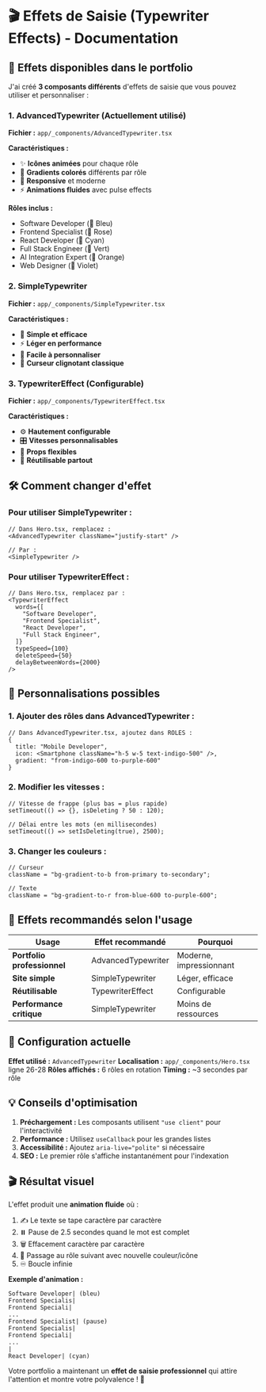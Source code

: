 # 🎬 Effets de Saisie (Typewriter Effects) - Documentation

## 🚀 **Effets disponibles dans le portfolio**

J'ai créé **3 composants différents** d'effets de saisie que vous pouvez utiliser et personnaliser :

### 1. **AdvancedTypewriter** (Actuellement utilisé)

**Fichier :** `app/_components/AdvancedTypewriter.tsx`

**Caractéristiques :**

- ✨ **Icônes animées** pour chaque rôle
- 🌈 **Gradients colorés** différents par rôle
- 📱 **Responsive** et moderne
- ⚡ **Animations fluides** avec pulse effects

**Rôles inclus :**

- Software Developer (💙 Bleu)
- Frontend Specialist (💖 Rose)
- React Developer (💙 Cyan)
- Full Stack Engineer (💚 Vert)
- AI Integration Expert (🧡 Orange)
- Web Designer (💜 Violet)

### 2. **SimpleTypewriter**

**Fichier :** `app/_components/SimpleTypewriter.tsx`

**Caractéristiques :**

- 🎯 **Simple et efficace**
- ⚡ **Léger en performance**
- 🎨 **Facile à personnaliser**
- 📝 **Curseur clignotant classique**

### 3. **TypewriterEffect** (Configurable)

**Fichier :** `app/_components/TypewriterEffect.tsx`

**Caractéristiques :**

- ⚙️ **Hautement configurable**
- 🎛️ **Vitesses personnalisables**
- 📝 **Props flexibles**
- 🔄 **Réutilisable partout**

## 🛠️ **Comment changer d'effet**

### Pour utiliser **SimpleTypewriter** :

```tsx
// Dans Hero.tsx, remplacez :
<AdvancedTypewriter className="justify-start" />

// Par :
<SimpleTypewriter />
```

### Pour utiliser **TypewriterEffect** :

```tsx
// Dans Hero.tsx, remplacez par :
<TypewriterEffect
  words={[
    "Software Developer",
    "Frontend Specialist",
    "React Developer",
    "Full Stack Engineer",
  ]}
  typeSpeed={100}
  deleteSpeed={50}
  delayBetweenWords={2000}
/>
```

## 🎨 **Personnalisations possibles**

### 1. **Ajouter des rôles** dans AdvancedTypewriter :

```tsx
// Dans AdvancedTypewriter.tsx, ajoutez dans ROLES :
{
  title: "Mobile Developer",
  icon: <Smartphone className="h-5 w-5 text-indigo-500" />,
  gradient: "from-indigo-600 to-purple-600"
}
```

### 2. **Modifier les vitesses** :

```tsx
// Vitesse de frappe (plus bas = plus rapide)
setTimeout(() => {}, isDeleting ? 50 : 120);

// Délai entre les mots (en millisecondes)
setTimeout(() => setIsDeleting(true), 2500);
```

### 3. **Changer les couleurs** :

```tsx
// Curseur
className = "bg-gradient-to-b from-primary to-secondary";

// Texte
className = "bg-gradient-to-r from-blue-600 to-purple-600";
```

## 🎯 **Effets recommandés selon l'usage**

| Usage                       | Effet recommandé   | Pourquoi                |
| --------------------------- | ------------------ | ----------------------- |
| **Portfolio professionnel** | AdvancedTypewriter | Moderne, impressionnant |
| **Site simple**             | SimpleTypewriter   | Léger, efficace         |
| **Réutilisable**            | TypewriterEffect   | Configurable            |
| **Performance critique**    | SimpleTypewriter   | Moins de ressources     |

## 🔧 **Configuration actuelle**

**Effet utilisé :** `AdvancedTypewriter`
**Localisation :** `app/_components/Hero.tsx` ligne 26-28
**Rôles affichés :** 6 rôles en rotation
**Timing :** ~3 secondes par rôle

## 💡 **Conseils d'optimisation**

1. **Préchargement :** Les composants utilisent `"use client"` pour l'interactivité
2. **Performance :** Utilisez `useCallback` pour les grandes listes
3. **Accessibilité :** Ajoutez `aria-live="polite"` si nécessaire
4. **SEO :** Le premier rôle s'affiche instantanément pour l'indexation

## 🎬 **Résultat visuel**

L'effet produit une **animation fluide** où :

1. ✍️ Le texte se tape caractère par caractère
2. ⏸️ Pause de 2.5 secondes quand le mot est complet
3. 🗑️ Effacement caractère par caractère
4. 🔄 Passage au rôle suivant avec nouvelle couleur/icône
5. ♾️ Boucle infinie

**Exemple d'animation :**

```
Software Developer| (bleu)
Frontend Specialis|
Frontend Speciali|
...
Frontend Specialist| (pause)
Frontend Specialis|
Frontend Speciali|
...
|
React Developer| (cyan)
```

Votre portfolio a maintenant un **effet de saisie professionnel** qui attire l'attention et montre votre polyvalence ! 🚀
